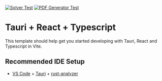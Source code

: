[![Solver Test](https://github.com/Eagle-Konbu/seat-arrangement/actions/workflows/solver_test.yml/badge.svg?branch=master)](https://github.com/Eagle-Konbu/seat-arrangement/actions/workflows/solver_test.yml)
[![PDF Generator Test](https://github.com/Eagle-Konbu/seat-arrangement/actions/workflows/pdf-generator_test.yml/badge.svg?branch=master)](https://github.com/Eagle-Konbu/seat-arrangement/actions/workflows/pdf-generator_test.yml)

# Tauri + React + Typescript

This template should help get you started developing with Tauri, React and Typescript in Vite.

## Recommended IDE Setup

- [VS Code](https://code.visualstudio.com/) + [Tauri](https://marketplace.visualstudio.com/items?itemName=tauri-apps.tauri-vscode) + [rust-analyzer](https://marketplace.visualstudio.com/items?itemName=rust-lang.rust-analyzer)